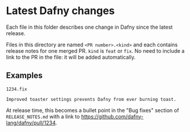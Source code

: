 # Latest Dafny changes

Each file in this folder describes one change in Dafny since the latest release.

Files in this directory are named `<PR number>.<kind>` and each contains release notes for one merged PR.  `kind` is `feat` or `fix`.  No need to include a link to the PR in the file: it will be added automatically.

## Examples

`1234.fix`

```
Improved toaster settings prevents Dafny from ever burning toast.
```

At release time, this becomes a bullet point in the "Bug fixes" section of `RELEASE_NOTES.md` with a link to <https://github.com/dafny-lang/dafny/pull/1234>.
